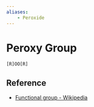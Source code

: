 ```yaml
---
aliases:
    - Peroxide
---
```


# Peroxy Group

```smiles
[R]OO[R]
```

## Reference

- [Functional group - Wikipedia](https://en.wikipedia.org/wiki/Functional_group)
